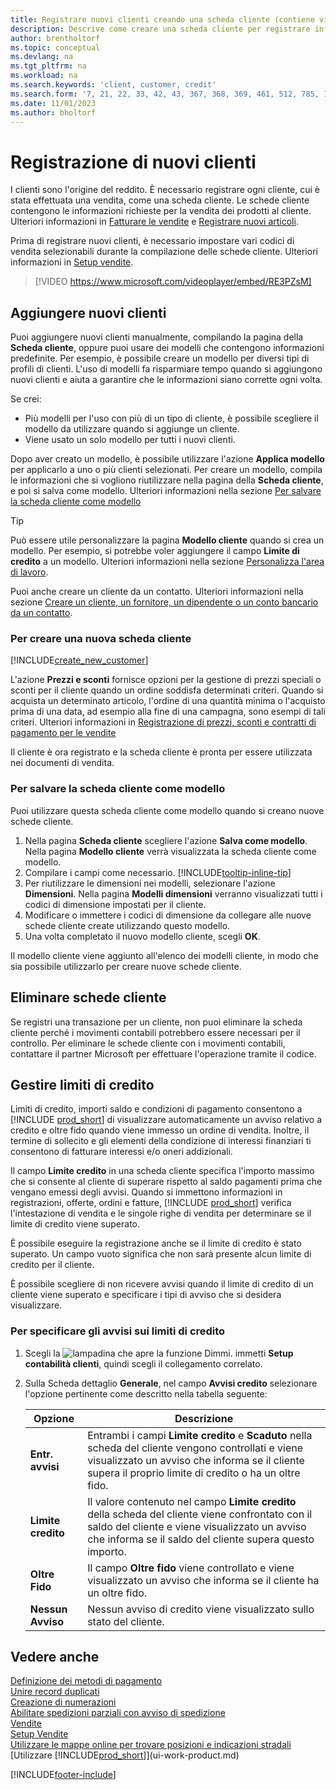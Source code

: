 ```yaml
---
title: Registrare nuovi clienti creando una scheda cliente (contiene video)
description: Descrive come creare una scheda cliente per registrare informazioni su ogni nuovo cliente a cui sono rivolte le vendite.
author: brentholtorf
ms.topic: conceptual
ms.devlang: na
ms.tgt_pltfrm: na
ms.workload: na
ms.search.keywords: 'client, customer, credit'
ms.search.form: '7, 21, 22, 33, 42, 43, 367, 368, 369, 461, 512, 785, 1330, 1380, 1381, 1382, 1627, 2107, 7177, 9080, 9081, 9084, 9301, 9305'
ms.date: 11/01/2023
ms.author: bholtorf
---
```

# <a name="register-new-customers"></a>Registrazione di nuovi clienti

I clienti sono l'origine del reddito. È necessario registrare ogni cliente, cui è stata effettuata una vendita, come una scheda cliente. Le schede cliente contengono le informazioni richieste per la vendita dei prodotti al cliente. Ulteriori informazioni in [Fatturare le vendite](sales-how-invoice-sales.md) e [Registrare nuovi articoli](inventory-how-register-new-items.md).  

Prima di registrare nuovi clienti, è necessario impostare vari codici di vendita selezionabili durante la compilazione delle schede cliente. Ulteriori informazioni in [Setup vendite](sales-setup-sales.md).


> [!VIDEO https://www.microsoft.com/videoplayer/embed/RE3PZsM]

## <a name="add-new-customers"></a>Aggiungere nuovi clienti

Puoi aggiungere nuovi clienti manualmente, compilando la pagina della **Scheda cliente**, oppure puoi usare dei modelli che contengono informazioni predefinite. Per esempio, è possibile creare un modello per diversi tipi di profili di clienti. L'uso di modelli fa risparmiare tempo quando si aggiungono nuovi clienti e aiuta a garantire che le informazioni siano corrette ogni volta. 

Se crei:
* Più modelli per l'uso con più di un tipo di cliente, è possibile scegliere il modello da utilizzare quando si aggiunge un cliente.
* Viene usato un solo modello per tutti i nuovi clienti. 

Dopo aver creato un modello, è possibile utilizzare l'azione **Applica modello** per applicarlo a uno o più clienti selezionati. Per creare un modello, compila le informazioni che si vogliono riutilizzare nella pagina della **Scheda cliente**, e poi si salva come modello. Ulteriori informazioni nella sezione [Per salvare la scheda cliente come modello](sales-how-register-new-customers.md#to-save-the-customer-card-as-a-template)

> [!TIP]
> Può essere utile personalizzare la pagina **Modello cliente** quando si crea un modello. Per esempio, si potrebbe voler aggiungere il campo **Limite di credito** a un modello. Ulteriori informazioni nella sezione [Personalizza l'area di lavoro](/dynamics365/business-central/ui-personalization-user#start-personalizing-by-using-the-personalization-mode).

Puoi anche creare un cliente da un contatto. Ulteriori informazioni nella sezione [Creare un cliente, un fornitore, un dipendente o un conto bancario da un contatto](marketing-create-contact-companies.md#to-create-a-customer-vendor-employee-or-bank-account-from-a-contact).  

### <a name="to-create-a-new-customer-card"></a>Per creare una nuova scheda cliente

[!INCLUDE[create_new_customer](includes/create_new_customer.md)]

L'azione **Prezzi e sconti** fornisce opzioni per la gestione di prezzi speciali o sconti per il cliente quando un ordine soddisfa determinati criteri. Quando si acquista un determinato articolo, l'ordine di una quantità minima o l'acquisto prima di una data, ad esempio alla fine di una campagna, sono esempi di tali criteri. Ulteriori informazioni in [Registrazione di prezzi, sconti e contratti di pagamento per le vendite](sales-how-record-sales-price-discount-payment-agreements.md)

Il cliente è ora registrato e la scheda cliente è pronta per essere utilizzata nei documenti di vendita.  

### <a name="to-save-the-customer-card-as-a-template"></a>Per salvare la scheda cliente come modello

Puoi utilizzare questa scheda cliente come modello quando si creano nuove schede cliente.

1. Nella pagina **Scheda cliente** scegliere l'azione **Salva come modello**. Nella pagina **Modello cliente** verrà visualizzata la scheda cliente come modello.
2. Compilare i campi come necessario. [!INCLUDE[tooltip-inline-tip](includes/tooltip-inline-tip_md.md)]
3. Per riutilizzare le dimensioni nei modelli, selezionare l'azione **Dimensioni**. Nella pagina **Modelli dimensioni** verranno visualizzati tutti i codici di dimensione impostati per il cliente.
4. Modificare o immettere i codici di dimensione da collegare alle nuove schede cliente create utilizzando questo modello.  
5. Una volta completato il nuovo modello cliente, scegli **OK**.

Il modello cliente viene aggiunto all'elenco dei modelli cliente, in modo che sia possibile utilizzarlo per creare nuove schede cliente.

## <a name="delete-customer-cards"></a>Eliminare schede cliente

Se registri una transazione per un cliente, non puoi eliminare la scheda cliente perché i movimenti contabili potrebbero essere necessari per il controllo. Per eliminare le schede cliente con i movimenti contabili, contattare il partner Microsoft per effettuare l'operazione tramite il codice.  

## <a name="manage-credit-limits"></a>Gestire limiti di credito

Limiti di credito, importi saldo e condizioni di pagamento consentono a [!INCLUDE [prod_short](includes/prod_short.md)] di visualizzare automaticamente un avviso relativo a credito e oltre fido quando viene immesso un ordine di vendita. Inoltre, il termine di sollecito e gli elementi della condizione di interessi finanziari ti consentono di fatturare interessi e/o oneri addizionali.  

Il campo **Limite credito** in una scheda cliente specifica l'importo massimo che si consente al cliente di superare rispetto al saldo pagamenti prima che vengano emessi degli avvisi. Quando si immettono informazioni in registrazioni, offerte, ordini e fatture, [!INCLUDE [prod_short](includes/prod_short.md)] verifica l'intestazione di vendita e le singole righe di vendita per determinare se il limite di credito viene superato.

È possibile eseguire la registrazione anche se il limite di credito è stato superato. Un campo vuoto significa che non sarà presente alcun limite di credito per il cliente.  

È possibile scegliere di non ricevere avvisi quando il limite di credito di un cliente viene superato e specificare i tipi di avviso che si desidera visualizzare.

### <a name="to-specify-credit-limit-warnings"></a>Per specificare gli avvisi sui limiti di credito

1. Scegli la ![lampadina che apre la funzione Dimmi.](media/ui-search/search_small.png "Dimmi cosa vuoi fare") immetti **Setup contabilità clienti**, quindi scegli il collegamento correlato.

2. Sulla Scheda dettaglio **Generale**, nel campo **Avvisi credito** selezionare l'opzione pertinente come descritto nella tabella seguente:

    |Opzione| Descrizione|
    |------|------------|
    |**Entr. avvisi**| Entrambi i campi **Limite credito** e **Scaduto** nella scheda del cliente vengono controllati e viene visualizzato un avviso che informa se il cliente supera il proprio limite di credito o ha un oltre fido.|
    |**Limite credito**|Il valore contenuto nel campo **Limite credito** della scheda del cliente viene confrontato con il saldo del cliente e viene visualizzato un avviso che informa se il saldo del cliente supera questo importo.|
    |**Oltre Fido**|Il campo **Oltre fido** viene controllato e viene visualizzato un avviso che informa se il cliente ha un oltre fido.|
    |**Nessun Avviso**|Nessun avviso di credito viene visualizzato sullo stato del cliente.|

## <a name="see-also"></a>Vedere anche

[Definizione dei metodi di pagamento](finance-payment-methods.md)  
[Unire record duplicati](sales-how-merge-duplicate-records.md)  
[Creazione di numerazioni](ui-create-number-series.md)  
[Abilitare spedizioni parziali con avviso di spedizione](sales-how-send-partial-shipments.md)  
[Vendite](sales-manage-sales.md)  
[Setup Vendite](sales-setup-sales.md)  
[Utilizzare le mappe online per trovare posizioni e indicazioni stradali](across-online-maps.md)  
[Utilizzare [!INCLUDE[prod_short](includes/prod_short.md)]](ui-work-product.md)  

[!INCLUDE[footer-include](includes/footer-banner.md)]
